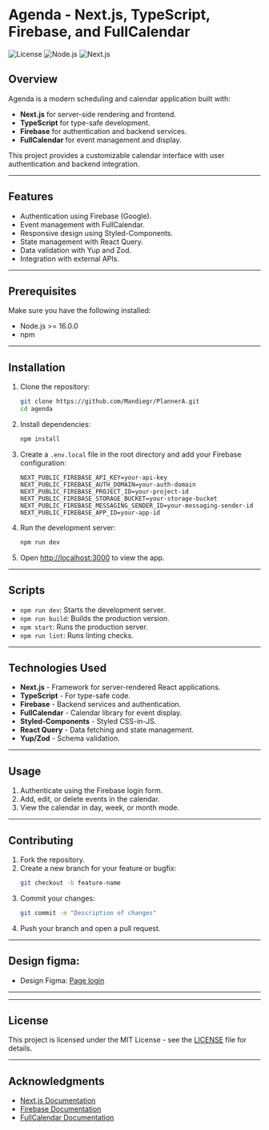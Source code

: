 # Agenda - Next.js, TypeScript, Firebase, and FullCalendar

![License](https://img.shields.io/badge/license-MIT-green) ![Node.js](https://img.shields.io/badge/node-%3E%3D16.0.0-brightgreen) ![Next.js](https://img.shields.io/badge/next.js-%3E%3D14.1.0-blue)

## Overview

Agenda is a modern scheduling and calendar application built with:
- **Next.js** for server-side rendering and frontend.
- **TypeScript** for type-safe development.
- **Firebase** for authentication and backend services.
- **FullCalendar** for event management and display.

This project provides a customizable calendar interface with user authentication and backend integration.

---

## Features

- Authentication using Firebase (Google).
- Event management with FullCalendar.
- Responsive design using Styled-Components.
- State management with React Query.
- Data validation with Yup and Zod.
- Integration with external APIs.

---

## Prerequisites

Make sure you have the following installed:
- Node.js >= 16.0.0
- npm 

---

## Installation

1. Clone the repository:
   ```bash
   git clone https://github.com/Mandiegr/PlannerA.git
   cd agenda
   ```

2. Install dependencies:
   ```bash
   npm install
   ```

3. Create a `.env.local` file in the root directory and add your Firebase configuration:
   ```env
   NEXT_PUBLIC_FIREBASE_API_KEY=your-api-key
   NEXT_PUBLIC_FIREBASE_AUTH_DOMAIN=your-auth-domain
   NEXT_PUBLIC_FIREBASE_PROJECT_ID=your-project-id
   NEXT_PUBLIC_FIREBASE_STORAGE_BUCKET=your-storage-bucket
   NEXT_PUBLIC_FIREBASE_MESSAGING_SENDER_ID=your-messaging-sender-id
   NEXT_PUBLIC_FIREBASE_APP_ID=your-app-id
   ```

4. Run the development server:
   ```bash
   npm run dev
   ```

5. Open [http://localhost:3000](http://localhost:3000) to view the app.

---

## Scripts

- `npm run dev`: Starts the development server.
- `npm run build`: Builds the production version.
- `npm start`: Runs the production server.
- `npm run lint`: Runs linting checks.

---

## Technologies Used

- **Next.js** - Framework for server-rendered React applications.
- **TypeScript** - For type-safe code.
- **Firebase** - Backend services and authentication.
- **FullCalendar** - Calendar library for event display.
- **Styled-Components** - Styled CSS-in-JS.
- **React Query** - Data fetching and state management.
- **Yup/Zod** - Schema validation.

---

## Usage

1. Authenticate using the Firebase login form.
2. Add, edit, or delete events in the calendar.
3. View the calendar in day, week, or month mode.

---

## Contributing

1. Fork the repository.
2. Create a new branch for your feature or bugfix:
   ```bash
   git checkout -b feature-name
   ```
3. Commit your changes:
   ```bash
   git commit -m "Description of changes"
   ```
4. Push your branch and open a pull request.

---

## Design figma:

- Design  Figma: [Page login](https://www.figma.com/design/Eldea7kXR9ep51CAd65L98/PlannerA-Login-Page?node-id=0-1&t=maSiednhV6YzJzDX-1)
---

---

## License

This project is licensed under the MIT License - see the [LICENSE](LICENSE) file for details.

---

## Acknowledgments

- [Next.js Documentation](https://nextjs.org/docs)
- [Firebase Documentation](https://firebase.google.com/docs)
- [FullCalendar Documentation](https://fullcalendar.io/docs)

